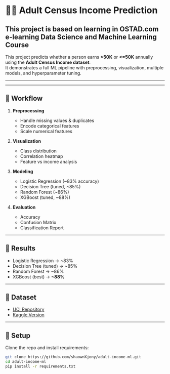 # 🧑‍💻 Adult Census Income Prediction
## This project is based on learning in OSTAD.com e-learning Data Science and Machine Learning Course ##
This project predicts whether a person earns **>50K** or **<=50K** annually using the **Adult Census Income dataset**.  
It demonstrates a full ML pipeline with preprocessing, visualization, multiple models, and hyperparameter tuning.

---

---

## 🚀 Workflow
1. **Preprocessing**
   - Handle missing values & duplicates
   - Encode categorical features
   - Scale numerical features  

2. **Visualization**
   - Class distribution
   - Correlation heatmap
   - Feature vs income analysis  

3. **Modeling**
   - Logistic Regression (~83% accuracy)  
   - Decision Tree (tuned, ~85%)  
   - Random Forest (~86%)  
   - XGBoost (tuned, ~88%)  

4. **Evaluation**
   - Accuracy  
   - Confusion Matrix  
   - Classification Report  

---

## 🎯 Results
- Logistic Regression → ~83%  
- Decision Tree (tuned) → ~85%  
- Random Forest → ~86%  
- XGBoost (best) → **~88%**

---

## 📜 Dataset
- [UCI Repository](https://archive.ics.uci.edu/ml/datasets/adult)  
- [Kaggle Version](https://www.kaggle.com/datasets/uciml/adult-census-income)

---

## 🔧 Setup
Clone the repo and install requirements:
```bash
git clone https://github.com/shaownXjony/adult-income-ml.git
cd adult-income-ml
pip install -r requirements.txt
